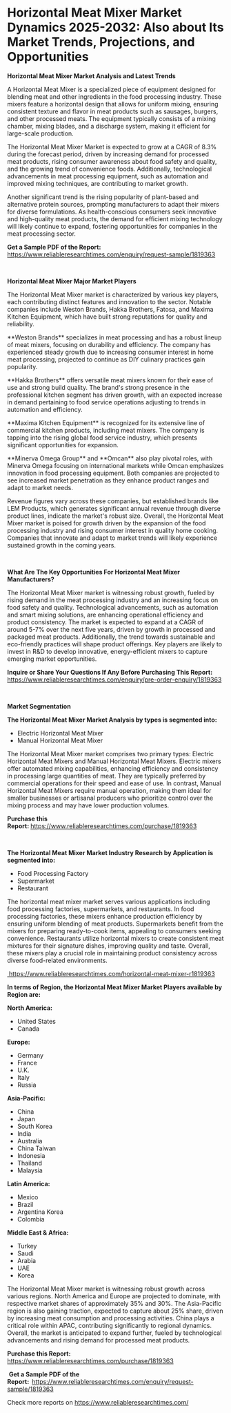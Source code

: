<p><h1>Horizontal Meat Mixer Market Dynamics 2025-2032: Also about Its Market Trends, Projections, and Opportunities</h1></p><p><strong>Horizontal Meat Mixer Market Analysis and Latest Trends</strong></p>
<p><p>A Horizontal Meat Mixer is a specialized piece of equipment designed for blending meat and other ingredients in the food processing industry. These mixers feature a horizontal design that allows for uniform mixing, ensuring consistent texture and flavor in meat products such as sausages, burgers, and other processed meats. The equipment typically consists of a mixing chamber, mixing blades, and a discharge system, making it efficient for large-scale production.</p><p>The Horizontal Meat Mixer Market is expected to grow at a CAGR of 8.3% during the forecast period, driven by increasing demand for processed meat products, rising consumer awareness about food safety and quality, and the growing trend of convenience foods. Additionally, technological advancements in meat processing equipment, such as automation and improved mixing techniques, are contributing to market growth. </p><p>Another significant trend is the rising popularity of plant-based and alternative protein sources, prompting manufacturers to adapt their mixers for diverse formulations. As health-conscious consumers seek innovative and high-quality meat products, the demand for efficient mixing technology will likely continue to expand, fostering opportunities for companies in the meat processing sector.</p></p>
<p><strong>Get a Sample PDF of the Report:&nbsp;</strong> <a href="https://www.reliableresearchtimes.com/enquiry/request-sample/1819363?utm_campaign=2531&utm_medium=2&utm_source=Github&utm_content=ia&utm_term=27022025&utm_id=horizontal-meat-mixer">https://www.reliableresearchtimes.com/enquiry/request-sample/1819363</a></p>
<p>&nbsp;</p>
<p><strong>Horizontal Meat Mixer Major Market Players</strong></p>
<p><p>The Horizontal Meat Mixer market is characterized by various key players, each contributing distinct features and innovation to the sector. Notable companies include Weston Brands, Hakka Brothers, Fatosa, and Maxima Kitchen Equipment, which have built strong reputations for quality and reliability.</p><p>**Weston Brands** specializes in meat processing and has a robust lineup of meat mixers, focusing on durability and efficiency. The company has experienced steady growth due to increasing consumer interest in home meat processing, projected to continue as DIY culinary practices gain popularity.</p><p>**Hakka Brothers** offers versatile meat mixers known for their ease of use and strong build quality. The brand's strong presence in the professional kitchen segment has driven growth, with an expected increase in demand pertaining to food service operations adjusting to trends in automation and efficiency.</p><p>**Maxima Kitchen Equipment** is recognized for its extensive line of commercial kitchen products, including meat mixers. The company is tapping into the rising global food service industry, which presents significant opportunities for expansion.</p><p>**Minerva Omega Group** and **Omcan** also play pivotal roles, with Minerva Omega focusing on international markets while Omcan emphasizes innovation in food processing equipment. Both companies are projected to see increased market penetration as they enhance product ranges and adapt to market needs.</p><p>Revenue figures vary across these companies, but established brands like LEM Products, which generates significant annual revenue through diverse product lines, indicate the market's robust size. Overall, the Horizontal Meat Mixer market is poised for growth driven by the expansion of the food processing industry and rising consumer interest in quality home cooking. Companies that innovate and adapt to market trends will likely experience sustained growth in the coming years.</p></p>
<p>&nbsp;</p>
<p><strong>What Are The Key Opportunities For Horizontal Meat Mixer Manufacturers?</strong></p>
<p><p>The Horizontal Meat Mixer market is witnessing robust growth, fueled by rising demand in the meat processing industry and an increasing focus on food safety and quality. Technological advancements, such as automation and smart mixing solutions, are enhancing operational efficiency and product consistency. The market is expected to expand at a CAGR of around 5-7% over the next five years, driven by growth in processed and packaged meat products. Additionally, the trend towards sustainable and eco-friendly practices will shape product offerings. Key players are likely to invest in R&D to develop innovative, energy-efficient mixers to capture emerging market opportunities.</p></p>
<p><strong>Inquire or Share Your Questions If Any Before Purchasing This Report:</strong> <a href="https://www.reliableresearchtimes.com/enquiry/pre-order-enquiry/1819363?utm_campaign=2531&utm_medium=2&utm_source=Github&utm_content=ia&utm_term=27022025&utm_id=horizontal-meat-mixer">https://www.reliableresearchtimes.com/enquiry/pre-order-enquiry/1819363</a></p>
<p>&nbsp;</p>
<p><strong>Market Segmentation</strong></p>
<p><strong>The Horizontal Meat Mixer Market Analysis by types is segmented into:</strong></p>
<p><ul><li>Electric Horizontal Meat Mixer</li><li>Manual Horizontal Meat Mixer</li></ul></p>
<p><p>The Horizontal Meat Mixer market comprises two primary types: Electric Horizontal Meat Mixers and Manual Horizontal Meat Mixers. Electric mixers offer automated mixing capabilities, enhancing efficiency and consistency in processing large quantities of meat. They are typically preferred by commercial operations for their speed and ease of use. In contrast, Manual Horizontal Meat Mixers require manual operation, making them ideal for smaller businesses or artisanal producers who prioritize control over the mixing process and may have lower production volumes.</p></p>
<p><strong>Purchase this Report:&nbsp;</strong><a href="https://www.reliableresearchtimes.com/purchase/1819363?utm_campaign=2531&utm_medium=2&utm_source=Github&utm_content=ia&utm_term=27022025&utm_id=horizontal-meat-mixer">https://www.reliableresearchtimes.com/purchase/1819363</a></p>
<p>&nbsp;</p>
<p><strong>The Horizontal Meat Mixer Market Industry Research by Application is segmented into:</strong></p>
<p><ul><li>Food Processing Factory</li><li>Supermarket</li><li>Restaurant</li></ul></p>
<p><p>The horizontal meat mixer market serves various applications including food processing factories, supermarkets, and restaurants. In food processing factories, these mixers enhance production efficiency by ensuring uniform blending of meat products. Supermarkets benefit from the mixers for preparing ready-to-cook items, appealing to consumers seeking convenience. Restaurants utilize horizontal mixers to create consistent meat mixtures for their signature dishes, improving quality and taste. Overall, these mixers play a crucial role in maintaining product consistency across diverse food-related environments.</p></p>
<p><a href="https://www.reliableresearchtimes.com/horizontal-meat-mixer-r1819363?utm_campaign=2531&utm_medium=2&utm_source=Github&utm_content=ia&utm_term=27022025&utm_id=horizontal-meat-mixer">&nbsp;https://www.reliableresearchtimes.com/horizontal-meat-mixer-r1819363</a></p>
<p><strong>In terms of Region, the Horizontal Meat Mixer Market Players available by Region are:</strong></p>
<p>
    <p> <strong> North America: </strong>
        <ul>
            <li>United States</li>
            <li>Canada</li>
        </ul>
        </p> 
    <p> <strong> Europe: </strong>
        <ul>
            <li>Germany</li>
            <li>France</li>
            <li>U.K.</li>
            <li>Italy</li>
            <li>Russia</li>
        </ul>
        </p> 
    <p> <strong> Asia-Pacific: </strong>
        <ul>
            <li>China</li>
            <li>Japan</li>
            <li>South Korea</li>
            <li>India</li>
            <li>Australia</li>
            <li>China Taiwan</li>
            <li>Indonesia</li>
            <li>Thailand</li>
            <li>Malaysia</li>
        </ul>
        </p> 
    <p> <strong> Latin America: </strong>
        <ul>
            <li>Mexico</li>
            <li>Brazil</li>
            <li>Argentina Korea</li>
            <li>Colombia</li>
        </ul>
        </p> 
    <p> <strong> Middle East & Africa: </strong>
        <ul>
            <li>Turkey</li>
            <li>Saudi</li>
            <li>Arabia</li>
            <li>UAE</li>
            <li>Korea</li>
        </ul>
    </p>
    </p>
<p><p>The Horizontal Meat Mixer market is witnessing robust growth across various regions. North America and Europe are projected to dominate, with respective market shares of approximately 35% and 30%. The Asia-Pacific region is also gaining traction, expected to capture about 25% share, driven by increasing meat consumption and processing activities. China plays a critical role within APAC, contributing significantly to regional dynamics. Overall, the market is anticipated to expand further, fueled by technological advancements and rising demand for processed meat products.</p></p>
<p><strong>Purchase this Report: </strong><a href="https://www.reliableresearchtimes.com/purchase/1819363?utm_campaign=2531&utm_medium=2&utm_source=Github&utm_content=ia&utm_term=27022025&utm_id=horizontal-meat-mixer">https://www.reliableresearchtimes.com/purchase/1819363</a></p>
<p>&nbsp;<strong>Get a Sample PDF of the Report:&nbsp;&nbsp;</strong><a href="https://www.reliableresearchtimes.com/enquiry/request-sample/1819363?utm_campaign=2531&utm_medium=2&utm_source=Github&utm_content=ia&utm_term=27022025&utm_id=horizontal-meat-mixer">https://www.reliableresearchtimes.com/enquiry/request-sample/1819363</a></p>
<p><strong></strong></p>
<p>Check more reports on <a href="https://www.reliableresearchtimes.com/?utm_campaign=2531&utm_medium=2&utm_source=Github&utm_content=ia&utm_term=27022025&utm_id=horizontal-meat-mixer">https://www.reliableresearchtimes.com/</a></p>